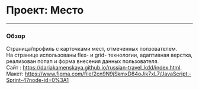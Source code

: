 # Проект: Место
------
### Обзор
Страница/профиль с карточками мест, отмеченных ползователем.  
На странице использованы flex- и grid- технологии, адаптивная верстка, 
реализован попап и форма внесения данных пользователя.  
Сайт : https://dariakamenskaya.github.io/russian-travel_kdd/index.html.
Макет: https://www.figma.com/file/2cn9N9jSkmxD84oJik7xL7/JavaScript.-Sprint-4?node-id=0%3A1

